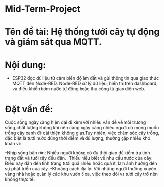 # Mid-Term-Project
# Tên đề tài: Hệ thống tưới cây tự động và giám sát qua MQTT. 
# Nội dung: 
- ESP32 đọc dữ liệu từ cảm biến độ ẩm đất và gửi thông tin qua giao thức MQTT đến Node-RED. Node-RED xử lý dữ liệu, hiển thị trên dashboard, và điều khiển bơm nước tự động hoặc thủ công từ giao diện web.
# Đặt vấn đề: 
Cuộc sống ngày càng hiện đại đi kèm với nhiều vấn đề về môi trường sống,chất lượng không khí nên càng ngày càng nhiều người có mong muốn trồng cây xanh để cải thiện không gian.Tuy nhiên, việc chăm sóc cây trồng, đặc biệt là tưới nước đúng thời điểm và đủ lượng, thường gặp nhiều khó khăn vì:

-Nhịp sống bận rộn: Nhiều người không có đủ thời gian để kiểm tra tình trạng đất và tưới cây đều đặn.
-Thiếu hiểu biết về nhu cầu nước của cây: Điều này dẫn đến tình trạng tưới quá nhiều hoặc quá ít, làm ảnh hưởng đến sự phát triển của cây.
-Khoảng cách địa lý: Với những người thường xuyên vắng nhà hoặc quản lý các khu vườn ở xa, việc theo dõi và tưới cây trở nên không thực tế.
